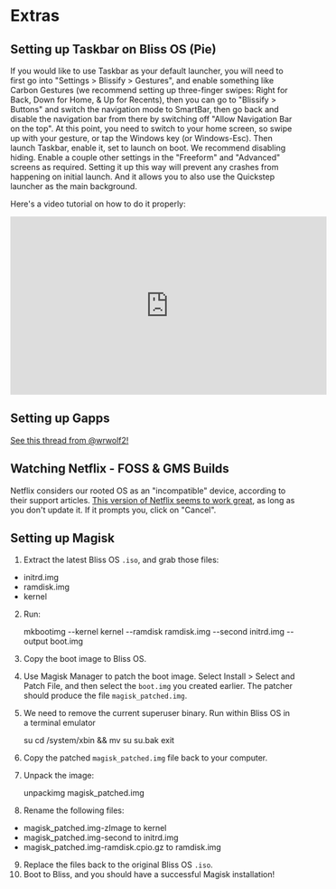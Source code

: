 
# Extras

## Setting up Taskbar on Bliss OS (Pie)

If you would like to use Taskbar as your default launcher, you will need to first go into "Settings > Blissify > Gestures", and enable something like Carbon Gestures (we recommend setting up three-finger swipes: Right for Back, Down for Home, & Up for Recents), then you can go to "Blissify > Buttons" and switch the navigation mode to SmartBar, then go back and disable the navigation bar from there by switching off "Allow Navigation Bar on the top". At this point, you need to switch to your home screen, so swipe up with your gesture, or tap the Windows key (or Windows-Esc). Then launch Taskbar, enable it, set to launch on boot. We recommend disabling hiding. Enable a couple other settings in the "Freeform" and "Advanced" screens as required. Setting it up this way will prevent any crashes from happening on initial launch. And it allows you to also use the Quickstep launcher as the main background. 

Here's a video tutorial on how to do it properly:
 
<iframe width="560" height="315" src="https://www.youtube-nocookie.com/embed/htFC8poBEPY" frameborder="0" allow="accelerometer; autoplay; encrypted-media; gyroscope; picture-in-picture" allowfullscreen></iframe>

## Setting up Gapps

[See this thread from @wrwolf2!](https://forum.xda-developers.com/showpost.php?p=79289406&postcount=632)

## Watching Netflix - FOSS & GMS Builds 

Netflix considers our rooted OS as an "incompatible" device, according to their support articles. [This version of Netflix seems to work great](https://www.apkmirror.com/apk/netflix-inc/netflix/netflix-4-16-1-build-15145-release/), as long as you don't update it. If it prompts you, click on "Cancel".


## Setting up Magisk

1. Extract the latest Bliss OS `.iso`, and grab those files:

 - initrd.img
 - ramdisk.img
 - kernel

2. Run:

    mkbootimg --kernel kernel --ramdisk ramdisk.img --second initrd.img --output boot.img

3. Copy the boot image to Bliss OS.
4. Use Magisk Manager to patch the boot image. Select Install > Select and Patch File, and then select the `boot.img` you created earlier. The patcher should produce the file `magisk_patched.img`.
5. We need to remove the current superuser binary. Run within Bliss OS in a terminal emulator

    su
    cd /system/xbin && mv su su.bak
    exit
6. Copy the patched `magisk_patched.img` file back to your computer.
7. Unpack the image:

    unpackimg magisk_patched.img

8. Rename the following files:

 - magisk_patched.img-zImage to kernel
 - magisk_patched.img-second to initrd.img
 - magisk_patched.img-ramdisk.cpio.gz to ramdisk.img

9. Replace the files back to the original Bliss OS `.iso`.
10. Boot to Bliss, and you should have a successful Magisk installation!
